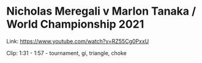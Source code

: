 # Nicholas Meregali v Marlon Tanaka / World Championship 2021

Link: https://www.youtube.com/watch?v=RZ55Cg0PxxU

Clip: 1:31 - 1:57 - tournament, gi, triangle, choke
